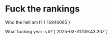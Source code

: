 # Fuck the rankings

Who the hell am I?
{ 16946085 }

What fucking year is it?
[ 2025-03-31T09:43:20Z ]
